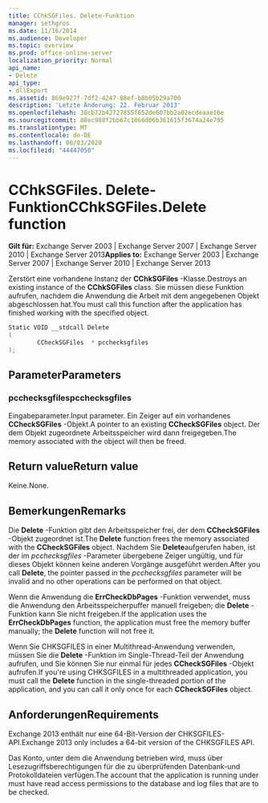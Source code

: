 ```yaml
---
title: CChkSGFiles. Delete-Funktion
manager: sethgros
ms.date: 11/16/2014
ms.audience: Developer
ms.topic: overview
ms.prod: office-online-server
localization_priority: Normal
api_name:
- Delete
api_type:
- dllExport
ms.assetid: 869e927f-7df2-4247-88ef-b8b05b29a700
description: 'Letzte Änderung: 22. Februar 2013'
ms.openlocfilehash: 38cb72b42727855f652de607bb2a02ecdeaae16e
ms.sourcegitcommit: 88ec988f2bb67c1866d06b361615f3674a24e795
ms.translationtype: MT
ms.contentlocale: de-DE
ms.lasthandoff: 06/03/2020
ms.locfileid: "44447050"
---
```

# <a name="cchksgfilesdelete-function"></a><span data-ttu-id="98b9a-103">CChkSGFiles. Delete-Funktion</span><span class="sxs-lookup"><span data-stu-id="98b9a-103">CChkSGFiles.Delete function</span></span>

<span data-ttu-id="98b9a-104">**Gilt für:** Exchange Server 2003 | Exchange Server 2007 | Exchange Server 2010 | Exchange Server 2013</span><span class="sxs-lookup"><span data-stu-id="98b9a-104">**Applies to:** Exchange Server 2003 | Exchange Server 2007 | Exchange Server 2010 | Exchange Server 2013</span></span>
  
<span data-ttu-id="98b9a-105">Zerstört eine vorhandene Instanz der **CChkSGFiles** -Klasse.</span><span class="sxs-lookup"><span data-stu-id="98b9a-105">Destroys an existing instance of the **CChkSGFiles** class.</span></span> <span data-ttu-id="98b9a-106">Sie müssen diese Funktion aufrufen, nachdem die Anwendung die Arbeit mit dem angegebenen Objekt abgeschlossen hat.</span><span class="sxs-lookup"><span data-stu-id="98b9a-106">You must call this function after the application has finished working with the specified object.</span></span> 
  
```cs
Static VOID __stdcall Delete 
(
        CCheckSGFiles  * pcchecksgfiles
);

```

## <a name="parameters"></a><span data-ttu-id="98b9a-107">Parameter</span><span class="sxs-lookup"><span data-stu-id="98b9a-107">Parameters</span></span>

### <a name="pcchecksgfiles"></a><span data-ttu-id="98b9a-108">pcchecksgfiles</span><span class="sxs-lookup"><span data-stu-id="98b9a-108">pcchecksgfiles</span></span> 
  
<span data-ttu-id="98b9a-109">Eingabeparameter.</span><span class="sxs-lookup"><span data-stu-id="98b9a-109">Input parameter.</span></span> <span data-ttu-id="98b9a-110">Ein Zeiger auf ein vorhandenes **CCheckSGFiles** -Objekt.</span><span class="sxs-lookup"><span data-stu-id="98b9a-110">A pointer to an existing **CCheckSGFiles** object.</span></span> <span data-ttu-id="98b9a-111">Der dem Objekt zugeordnete Arbeitsspeicher wird dann freigegeben.</span><span class="sxs-lookup"><span data-stu-id="98b9a-111">The memory associated with the object will then be freed.</span></span> 
    
## <a name="return-value"></a><span data-ttu-id="98b9a-112">Return value</span><span class="sxs-lookup"><span data-stu-id="98b9a-112">Return value</span></span>

<span data-ttu-id="98b9a-113">Keine.</span><span class="sxs-lookup"><span data-stu-id="98b9a-113">None.</span></span>
  
## <a name="remarks"></a><span data-ttu-id="98b9a-114">Bemerkungen</span><span class="sxs-lookup"><span data-stu-id="98b9a-114">Remarks</span></span>

<span data-ttu-id="98b9a-115">Die **Delete** -Funktion gibt den Arbeitsspeicher frei, der dem **CCheckSGFiles** -Objekt zugeordnet ist.</span><span class="sxs-lookup"><span data-stu-id="98b9a-115">The **Delete** function frees the memory associated with the **CCheckSGFiles** object.</span></span> <span data-ttu-id="98b9a-116">Nachdem Sie **Delete**aufgerufen haben, ist der im *pcchecksgfiles* -Parameter übergebene Zeiger ungültig, und für dieses Objekt können keine anderen Vorgänge ausgeführt werden.</span><span class="sxs-lookup"><span data-stu-id="98b9a-116">After you call **Delete**, the pointer passed in the  *pcchecksgfiles*  parameter will be invalid and no other operations can be performed on that object.</span></span> 
  
<span data-ttu-id="98b9a-117">Wenn die Anwendung die **ErrCheckDbPages** -Funktion verwendet, muss die Anwendung den Arbeitsspeicherpuffer manuell freigeben; die **Delete** -Funktion kann Sie nicht freigeben.</span><span class="sxs-lookup"><span data-stu-id="98b9a-117">If the application uses the **ErrCheckDbPages** function, the application must free the memory buffer manually; the **Delete** function will not free it.</span></span> 
  
<span data-ttu-id="98b9a-118">Wenn Sie CHKSGFILES in einer Multithread-Anwendung verwenden, müssen Sie die **Delete** -Funktion im Single-Thread-Teil der Anwendung aufrufen, und Sie können Sie nur einmal für jedes **CCheckSGFiles** -Objekt aufrufen.</span><span class="sxs-lookup"><span data-stu-id="98b9a-118">If you're using CHKSGFILES in a multithreaded application, you must call the **Delete** function in the single-threaded portion of the application, and you can call it only once for each **CCheckSGFiles** object.</span></span> 
  
## <a name="requirements"></a><span data-ttu-id="98b9a-119">Anforderungen</span><span class="sxs-lookup"><span data-stu-id="98b9a-119">Requirements</span></span>

<span data-ttu-id="98b9a-120">Exchange 2013 enthält nur eine 64-Bit-Version der CHKSGFILES-API.</span><span class="sxs-lookup"><span data-stu-id="98b9a-120">Exchange 2013 only includes a 64-bit version of the CHKSGFILES API.</span></span>
  
<span data-ttu-id="98b9a-121">Das Konto, unter dem die Anwendung betrieben wird, muss über Lesezugriffsberechtigungen für die zu überprüfenden Datenbank-und Protokolldateien verfügen.</span><span class="sxs-lookup"><span data-stu-id="98b9a-121">The account that the application is running under must have read access permissions to the database and log files that are to be checked.</span></span>
  

